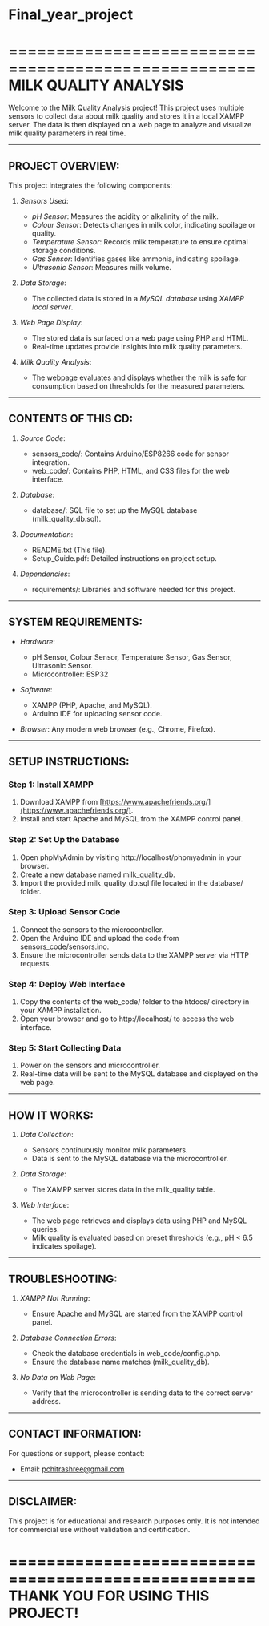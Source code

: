 # Final_year_project

====================================================  
                 MILK QUALITY ANALYSIS  
====================================================  

Welcome to the Milk Quality Analysis project! This project uses multiple sensors to collect data about milk quality and stores it in a local XAMPP server. The data is then displayed on a web page to analyze and visualize milk quality parameters in real time.  

----------------------------------------------------  
PROJECT OVERVIEW:  
----------------------------------------------------  
This project integrates the following components:  
1. *Sensors Used*:  
   - *pH Sensor*: Measures the acidity or alkalinity of the milk.  
   - *Colour Sensor*: Detects changes in milk color, indicating spoilage or quality.  
   - *Temperature Sensor*: Records milk temperature to ensure optimal storage conditions.  
   - *Gas Sensor*: Identifies gases like ammonia, indicating spoilage.  
   - *Ultrasonic Sensor*: Measures milk volume.  

2. *Data Storage*:  
   - The collected data is stored in a *MySQL database* using *XAMPP local server*.  

3. *Web Page Display*:  
   - The stored data is surfaced on a web page using PHP and HTML.  
   - Real-time updates provide insights into milk quality parameters.  

4. *Milk Quality Analysis*:  
   - The webpage evaluates and displays whether the milk is safe for consumption based on thresholds for the measured parameters.  

----------------------------------------------------  
CONTENTS OF THIS CD:  
----------------------------------------------------  
1. *Source Code*:  
   - sensors_code/: Contains Arduino/ESP8266 code for sensor integration.  
   - web_code/: Contains PHP, HTML, and CSS files for the web interface.  

2. *Database*:  
   - database/: SQL file to set up the MySQL database (milk_quality_db.sql).  

3. *Documentation*:  
   - README.txt (This file).  
   - Setup_Guide.pdf: Detailed instructions on project setup.  

4. *Dependencies*:  
   - requirements/: Libraries and software needed for this project.  

----------------------------------------------------  
SYSTEM REQUIREMENTS:  
----------------------------------------------------  
- *Hardware*:  
  - pH Sensor, Colour Sensor, Temperature Sensor, Gas Sensor, Ultrasonic Sensor.  
  - Microcontroller: ESP32

- *Software*:  
  - XAMPP (PHP, Apache, and MySQL).  
  - Arduino IDE for uploading sensor code.  

- *Browser*: Any modern web browser (e.g., Chrome, Firefox).  

----------------------------------------------------  
SETUP INSTRUCTIONS:  
----------------------------------------------------  

### Step 1: Install XAMPP  
1. Download XAMPP from [https://www.apachefriends.org/](https://www.apachefriends.org/).  
2. Install and start Apache and MySQL from the XAMPP control panel.  

### Step 2: Set Up the Database  
1. Open phpMyAdmin by visiting http://localhost/phpmyadmin in your browser.  
2. Create a new database named milk_quality_db.  
3. Import the provided milk_quality_db.sql file located in the database/ folder.  

### Step 3: Upload Sensor Code  
1. Connect the sensors to the microcontroller.  
2. Open the Arduino IDE and upload the code from sensors_code/sensors.ino.  
3. Ensure the microcontroller sends data to the XAMPP server via HTTP requests.  

### Step 4: Deploy Web Interface  
1. Copy the contents of the web_code/ folder to the htdocs/ directory in your XAMPP installation.  
2. Open your browser and go to http://localhost/ to access the web interface.  

### Step 5: Start Collecting Data  
1. Power on the sensors and microcontroller.  
2. Real-time data will be sent to the MySQL database and displayed on the web page.  

----------------------------------------------------  
HOW IT WORKS:  
----------------------------------------------------  
1. *Data Collection*:  
   - Sensors continuously monitor milk parameters.  
   - Data is sent to the MySQL database via the microcontroller.  

2. *Data Storage*:  
   - The XAMPP server stores data in the milk_quality table.  

3. *Web Interface*:  
   - The web page retrieves and displays data using PHP and MySQL queries.  
   - Milk quality is evaluated based on preset thresholds (e.g., pH < 6.5 indicates spoilage).  

----------------------------------------------------  
TROUBLESHOOTING:  
----------------------------------------------------  
1. *XAMPP Not Running*:  
   - Ensure Apache and MySQL are started from the XAMPP control panel.  

2. *Database Connection Errors*:  
   - Check the database credentials in web_code/config.php.  
   - Ensure the database name matches (milk_quality_db).  

3. *No Data on Web Page*:  
   - Verify that the microcontroller is sending data to the correct server address.  

----------------------------------------------------  
CONTACT INFORMATION:  
----------------------------------------------------  
For questions or support, please contact:  
- Email: pchitrashree@gmail.com

----------------------------------------------------  
DISCLAIMER:  
----------------------------------------------------  
This project is for educational and research purposes only. It is not intended for commercial use without validation and certification.  

====================================================  
THANK YOU FOR USING THIS PROJECT!  
====================================================

